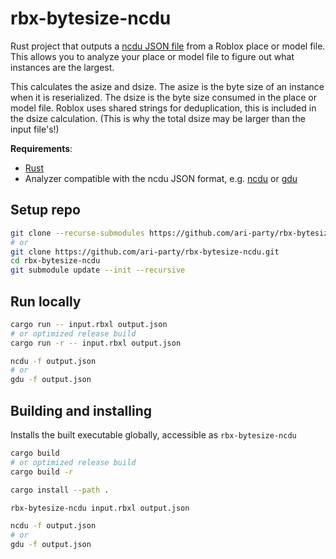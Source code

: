 # rbx-bytesize-ncdu

Rust project that outputs a [ncdu JSON file](https://dev.yorhel.nl/ncdu/jsonfmt) from a Roblox place or model file.
This allows you to analyze your place or model file to figure out what instances are the largest.

This calculates the asize and dsize. The asize is the byte size of an instance when it is reserialized. The dsize is the byte size consumed in the place or model file.
Roblox uses shared strings for deduplication, this is included in the dsize calculation. (This is why the total dsize may be larger than the input file's!)

**Requirements**:

- [Rust](https://www.rust-lang.org/tools/install)
- Analyzer compatible with the ncdu JSON format, e.g. [ncdu](https://dev.yorhel.nl/ncdu) or [gdu](https://github.com/dundee/gdu)

## Setup repo

```bash
git clone --recurse-submodules https://github.com/ari-party/rbx-bytesize-ncdu.git
# or
git clone https://github.com/ari-party/rbx-bytesize-ncdu.git
cd rbx-bytesize-ncdu
git submodule update --init --recursive
```

## Run locally

```bash
cargo run -- input.rbxl output.json
# or optimized release build
cargo run -r -- input.rbxl output.json

ncdu -f output.json
# or
gdu -f output.json
```

## Building and installing

Installs the built executable globally, accessible as `rbx-bytesize-ncdu`

```bash
cargo build
# or optimized release build
cargo build -r

cargo install --path .

rbx-bytesize-ncdu input.rbxl output.json

ncdu -f output.json
# or
gdu -f output.json
```
